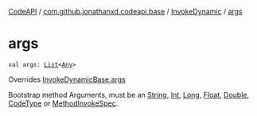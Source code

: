 [CodeAPI](../../index.md) / [com.github.jonathanxd.codeapi.base](../index.md) / [InvokeDynamic](index.md) / [args](.)

# args

`val args: `[`List`](https://kotlinlang.org/api/latest/jvm/stdlib/kotlin.collections/-list/index.html)`<`[`Any`](https://kotlinlang.org/api/latest/jvm/stdlib/kotlin/-any/index.html)`>`

Overrides [InvokeDynamicBase.args](../-invoke-dynamic-base/args.md)

Bootstrap method Arguments, must be an [String](https://kotlinlang.org/api/latest/jvm/stdlib/kotlin/-string/index.html), [Int](https://kotlinlang.org/api/latest/jvm/stdlib/kotlin/-int/index.html),
[Long](https://kotlinlang.org/api/latest/jvm/stdlib/kotlin/-long/index.html), [Float](https://kotlinlang.org/api/latest/jvm/stdlib/kotlin/-float/index.html), [Double](https://kotlinlang.org/api/latest/jvm/stdlib/kotlin/-double/index.html), [CodeType](../../com.github.jonathanxd.codeapi.type/-code-type/index.md) or [MethodInvokeSpec](../../com.github.jonathanxd.codeapi.common/-method-invoke-spec/index.md).

